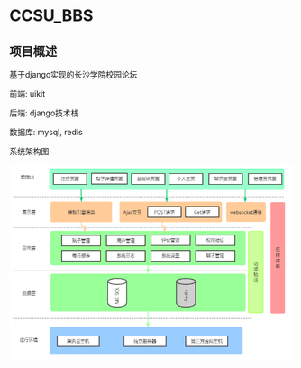 # CCSU_BBS
## 项目概述

基于django实现的长沙学院校园论坛

前端: uikit

后端: django技术栈

数据库: mysql, redis

系统架构图:

![image-20210105123336956](docs/assets/image-20210105123336956.png)

